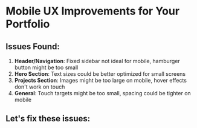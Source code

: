 # Mobile UX Improvements for Your Portfolio

## Issues Found:
1. **Header/Navigation**: Fixed sidebar not ideal for mobile, hamburger button might be too small
2. **Hero Section**: Text sizes could be better optimized for small screens
3. **Projects Section**: Images might be too large on mobile, hover effects don't work on touch
4. **General**: Touch targets might be too small, spacing could be tighter on mobile

## Let's fix these issues:
